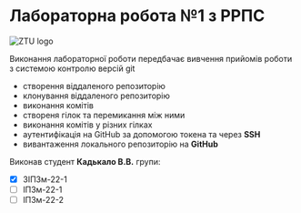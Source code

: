 # Лабораторна робота №1 з РРПС

![ZTU logo](https://ztu.edu.ua/img/logo/university-colored.png)

Виконання лабораторної роботи передбачає вивчення прийомів роботи з системою контролю версій git

* створення віддаленого репозиторію
* клонування віддаленого репозиторію
* виконання комітів
* створеня гілок та перемикання між ними
* виконання комітів у різних гілках
* аутентифікація на GitHub за допомогою токена та через **SSH**
* вивантаження локального репозиторію на **GitHub**

Виконав студент **Кадькало В.В.** групи:

- [x] ЗІПЗм-22-1
- [ ] ІПЗм-22-1
- [ ] ІПЗм-22-2
